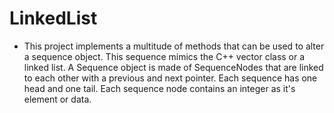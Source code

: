 # LinkedList

* This project implements a multitude of methods that can be used to
  alter a sequence object. This sequence mimics the C++ vector class or a linked list. 
  A Sequence object is made of SequenceNodes that are linked to each other with a previous 
  and next pointer. Each sequence has one head and one tail. Each sequence node contains an 
  integer as it's element or data.
